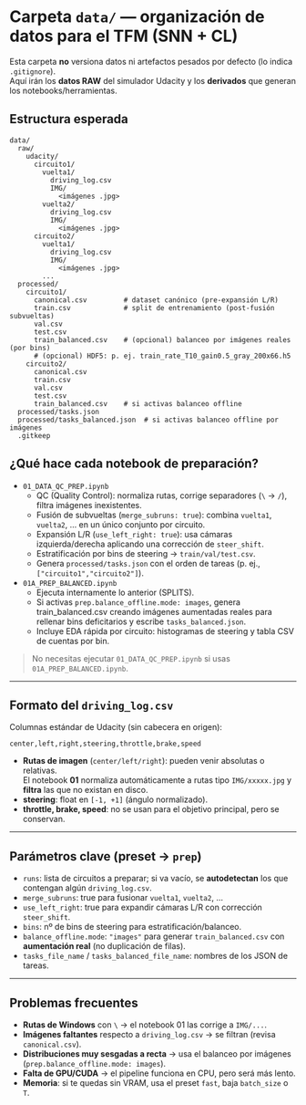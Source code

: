 # Carpeta `data/` — organización de datos para el TFM (SNN + CL)

Esta carpeta **no** versiona datos ni artefactos pesados por defecto (lo indica `.gitignore`).  
Aquí irán los **datos RAW** del simulador Udacity y los **derivados** que generan los notebooks/herramientas.

## Estructura esperada

```
data/
  raw/
    udacity/
      circuito1/
        vuelta1/
          driving_log.csv
          IMG/
            <imágenes .jpg>
        vuelta2/
          driving_log.csv
          IMG/
            <imágenes .jpg>
      circuito2/
        vuelta1/
          driving_log.csv
          IMG/
            <imágenes .jpg>
        ...
  processed/
    circuito1/
      canonical.csv         # dataset canónico (pre-expansión L/R)
      train.csv             # split de entrenamiento (post-fusión subvueltas)
      val.csv
      test.csv
      train_balanced.csv    # (opcional) balanceo por imágenes reales (por bins)
      # (opcional) HDF5: p. ej. train_rate_T10_gain0.5_gray_200x66.h5
    circuito2/
      canonical.csv
      train.csv
      val.csv
      test.csv
      train_balanced.csv    # si activas balanceo offline
  processed/tasks.json
  processed/tasks_balanced.json  # si activas balanceo offline por imágenes
  .gitkeep
```

## ¿Qué hace cada notebook de preparación?

- `01_DATA_QC_PREP.ipynb`
  - QC (Quality Control): normaliza rutas, corrige separadores (`\` → `/`), filtra imágenes inexistentes.
  - Fusión de subvueltas (`merge_subruns: true`): combina `vuelta1`, `vuelta2`, … en un único conjunto por circuito.
  - Expansión L/R (`use_left_right: true`): usa cámaras izquierda/derecha aplicando una corrección de `steer_shift`.
  - Estratificación por bins de steering → `train/val/test.csv`.
  - Genera `processed/tasks.json` con el orden de tareas (p. ej., `["circuito1","circuito2"]`).
- `01A_PREP_BALANCED.ipynb`
  - Ejecuta internamente lo anterior (SPLITS).
  - Si activas `prep.balance_offline.mode: images`, genera train_balanced.csv creando imágenes aumentadas reales para rellenar bins deficitarios y escribe `tasks_balanced.json`.
  - Incluye EDA rápida por circuito: histogramas de steering y tabla CSV de cuentas por bin.

> No necesitas ejecutar `01_DATA_QC_PREP.ipynb` si usas `01A_PREP_BALANCED.ipynb`.


---

## Formato del `driving_log.csv`

Columnas estándar de Udacity (sin cabecera en origen):
```
center,left,right,steering,throttle,brake,speed
```

- **Rutas de imagen** (`center/left/right`): pueden venir absolutas o relativas.  
  El notebook **01** normaliza automáticamente a rutas tipo `IMG/xxxxx.jpg` y **filtra** las que no existan en disco.
- **steering**: float en `[-1, +1]` (ángulo normalizado).
- **throttle, brake, speed**: no se usan para el objetivo principal, pero se conservan.

---

## Parámetros clave (preset → `prep`)

- `runs`: lista de circuitos a preparar; si va vacío, se **autodetectan** los que contengan algún `driving_log.csv`.
- `merge_subruns`: true para fusionar `vuelta1`, `vuelta2`, …
- `use_left_right`: true para expandir cámaras L/R con corrección `steer_shift`.
- `bins`: nº de bins de steering para estratificación/balanceo.
- `balance_offline.mode`: `"images"` para generar `train_balanced.csv` con **aumentación real** (no duplicación de filas).
- `tasks_file_name` / `tasks_balanced_file_name`: nombres de los JSON de tareas.

---

## Problemas frecuentes

- **Rutas de Windows** con `\` → el notebook 01 las corrige a `IMG/...`.
- **Imágenes faltantes** respecto a `driving_log.csv` → se filtran (revisa `canonical.csv`).
- **Distribuciones muy sesgadas a recta** → usa el balanceo por imágenes (`prep.balance_offline.mode: images`).
- **Falta de GPU/CUDA** → el pipeline funciona en CPU, pero será más lento.
- **Memoria**: si te quedas sin VRAM, usa el preset `fast`, baja `batch_size` o `T`.
